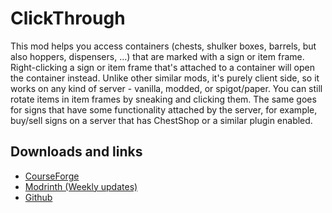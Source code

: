 # ClickThrough
This mod helps you access containers (chests, shulker boxes, barrels, but also hoppers, dispensers, ...) that are marked with a sign or item frame. Right-clicking a sign or item frame that's attached to a container will open the container instead.
Unlike other similar mods, it's purely client side, so it works on any kind of server - vanilla, modded, or spigot/paper.
You can still rotate items in item frames by sneaking and clicking them.
The same goes for signs that have some functionality attached by the server, for example, buy/sell signs on a server that has ChestShop or a similar plugin enabled.

## Downloads and links
- [CourseForge](https://www.curseforge.com/minecraft/mc-mods/clickthrough)
- [Modrinth (Weekly updates)](https://modrinth.com/mod/clickthrough)
- [Github](https://github.com/gbl/ClickThrough)
